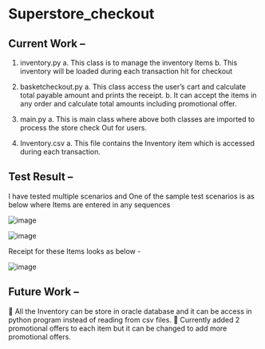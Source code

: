 # Superstore_checkout

## Current Work – 
1.	inventory.py 
a.	This class is to manage the inventory Items 
b.	This inventory will be loaded during each transaction hit for checkout

2.	basketcheckout.py
a.	This class access the user’s cart and calculate total payable amount and prints the receipt.
b.	It can accept the items in any order and calculate total amounts including promotional offer.

3.	main.py
a.	This is main class where above both classes are imported to process the store check Out for users.

4.	Inventory.csv
a.	This file contains the Inventory item which is accessed during each transaction.

## Test Result – 
I have tested multiple scenarios and One of the sample test scenarios is as below where Items are entered in any sequences
 
 ![image](https://user-images.githubusercontent.com/84037638/174051098-4c75bf64-86dc-4244-bc02-dc9d40aaa267.png)

![image](https://user-images.githubusercontent.com/84037638/174051128-34c0c9de-907f-4fe5-9124-f0721c6856fb.png)


Receipt for these Items looks as below - 
 
![image](https://user-images.githubusercontent.com/84037638/174051159-9280ceec-b598-49f6-bb0c-6b4b721393cb.png)

## Future Work – 
	All the Inventory can be store in oracle database and it can be access in python program instead of reading from csv files.
	Currently added 2 promotional offers to each item but it can be changed to add more promotional offers.

